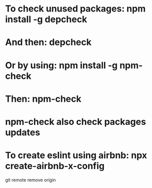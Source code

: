 # To check unused packages: npm install -g depcheck

# And then: depcheck

# Or by using: npm install -g npm-check

# Then: npm-check

# npm-check also check packages updates

# To create eslint using airbnb: npx create-airbnb-x-config

git remote remove origin